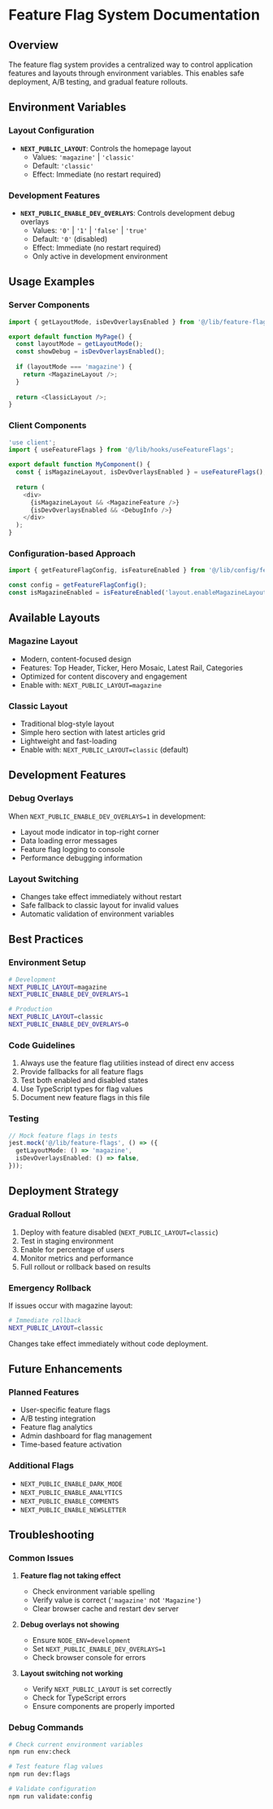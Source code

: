 # Feature Flag System Documentation

## Overview

The feature flag system provides a centralized way to control application features and layouts through environment variables. This enables safe deployment, A/B testing, and gradual feature rollouts.

## Environment Variables

### Layout Configuration

- **`NEXT_PUBLIC_LAYOUT`**: Controls the homepage layout
  - Values: `'magazine'` | `'classic'`
  - Default: `'classic'`
  - Effect: Immediate (no restart required)

### Development Features

- **`NEXT_PUBLIC_ENABLE_DEV_OVERLAYS`**: Controls development debug overlays
  - Values: `'0'` | `'1'` | `'false'` | `'true'`
  - Default: `'0'` (disabled)
  - Effect: Immediate (no restart required)
  - Only active in development environment

## Usage Examples

### Server Components

```typescript
import { getLayoutMode, isDevOverlaysEnabled } from '@/lib/feature-flags';

export default function MyPage() {
  const layoutMode = getLayoutMode();
  const showDebug = isDevOverlaysEnabled();
  
  if (layoutMode === 'magazine') {
    return <MagazineLayout />;
  }
  
  return <ClassicLayout />;
}
```

### Client Components

```typescript
'use client';
import { useFeatureFlags } from '@/lib/hooks/useFeatureFlags';

export default function MyComponent() {
  const { isMagazineLayout, isDevOverlaysEnabled } = useFeatureFlags();
  
  return (
    <div>
      {isMagazineLayout && <MagazineFeature />}
      {isDevOverlaysEnabled && <DebugInfo />}
    </div>
  );
}
```

### Configuration-based Approach

```typescript
import { getFeatureFlagConfig, isFeatureEnabled } from '@/lib/config/feature-flags';

const config = getFeatureFlagConfig();
const isMagazineEnabled = isFeatureEnabled('layout.enableMagazineLayout');
```

## Available Layouts

### Magazine Layout
- Modern, content-focused design
- Features: Top Header, Ticker, Hero Mosaic, Latest Rail, Categories
- Optimized for content discovery and engagement
- Enable with: `NEXT_PUBLIC_LAYOUT=magazine`

### Classic Layout
- Traditional blog-style layout
- Simple hero section with latest articles grid
- Lightweight and fast-loading
- Enable with: `NEXT_PUBLIC_LAYOUT=classic` (default)

## Development Features

### Debug Overlays
When `NEXT_PUBLIC_ENABLE_DEV_OVERLAYS=1` in development:
- Layout mode indicator in top-right corner
- Data loading error messages
- Feature flag logging to console
- Performance debugging information

### Layout Switching
- Changes take effect immediately without restart
- Safe fallback to classic layout for invalid values
- Automatic validation of environment variables

## Best Practices

### Environment Setup
```bash
# Development
NEXT_PUBLIC_LAYOUT=magazine
NEXT_PUBLIC_ENABLE_DEV_OVERLAYS=1

# Production
NEXT_PUBLIC_LAYOUT=classic
NEXT_PUBLIC_ENABLE_DEV_OVERLAYS=0
```

### Code Guidelines
1. Always use the feature flag utilities instead of direct env access
2. Provide fallbacks for all feature flags
3. Test both enabled and disabled states
4. Use TypeScript types for flag values
5. Document new feature flags in this file

### Testing
```typescript
// Mock feature flags in tests
jest.mock('@/lib/feature-flags', () => ({
  getLayoutMode: () => 'magazine',
  isDevOverlaysEnabled: () => false,
}));
```

## Deployment Strategy

### Gradual Rollout
1. Deploy with feature disabled (`NEXT_PUBLIC_LAYOUT=classic`)
2. Test in staging environment
3. Enable for percentage of users
4. Monitor metrics and performance
5. Full rollout or rollback based on results

### Emergency Rollback
If issues occur with magazine layout:
```bash
# Immediate rollback
NEXT_PUBLIC_LAYOUT=classic
```
Changes take effect immediately without code deployment.

## Future Enhancements

### Planned Features
- User-specific feature flags
- A/B testing integration
- Feature flag analytics
- Admin dashboard for flag management
- Time-based feature activation

### Additional Flags
- `NEXT_PUBLIC_ENABLE_DARK_MODE`
- `NEXT_PUBLIC_ENABLE_ANALYTICS`
- `NEXT_PUBLIC_ENABLE_COMMENTS`
- `NEXT_PUBLIC_ENABLE_NEWSLETTER`

## Troubleshooting

### Common Issues

1. **Feature flag not taking effect**
   - Check environment variable spelling
   - Verify value is correct (`'magazine'` not `'Magazine'`)
   - Clear browser cache and restart dev server

2. **Debug overlays not showing**
   - Ensure `NODE_ENV=development`
   - Set `NEXT_PUBLIC_ENABLE_DEV_OVERLAYS=1`
   - Check browser console for errors

3. **Layout switching not working**
   - Verify `NEXT_PUBLIC_LAYOUT` is set correctly
   - Check for TypeScript errors
   - Ensure components are properly imported

### Debug Commands
```bash
# Check current environment variables
npm run env:check

# Test feature flag values
npm run dev:flags

# Validate configuration
npm run validate:config
```